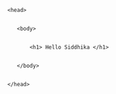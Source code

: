 <html>



    <head>


       <body>


           <h1> Hello Siddhika </h1>


       </body>


    </head>


</html>
